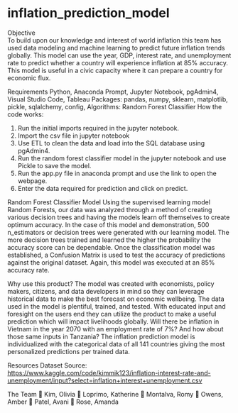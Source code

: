 # inflation_prediction_model
Objective	
To build upon our knowledge and interest of world inflation this team has used data modeling and machine learning to predict future inflation trends globally. This model can use the year, GDP, interest rate, and unemployment rate to predict whether a country will experience inflation at 85% accuracy. This model is useful in a civic capacity where it can prepare a country for economic flux. 

Requirements
Python, Anaconda Prompt, Jupyter Notebook, pgAdmin4, Visual Studio Code, Tableau
Packages: pandas, numpy, sklearn, matplotlib, pickle, sqlalchemy, config, 
Algorithms: Random Forest Classifier
How the code works:
1.	Run the initial imports required in the jupyter notebook. 
2. 	Import the csv file in jupyter notebook
3.	Use ETL to clean the data and load into the SQL database using pgAdmin4.
4.	Run the random forest classifier model in the jupyter notebook and use Pickle to save the model.
5.	Run the app.py file in anaconda prompt and use the link to open the webpage.
6.	Enter the data required for prediction and click on predict. 

Random Forest Classifier Model 
Using the supervised learning model Random Forests, our data was analyzed through a method of creating various decision trees and having the models learn off themselves to create optimum accuracy. In the case of this model and demonstration, 500 n_estimators or decision trees were generated with our learning model. The more decision trees trained and learned the higher the probability the accuracy score can be dependable. Once the classification model was established, a Confusion Matrix is used to test the accuracy of predictions against the original dataset. Again, this model was executed at an 85% accuracy rate.

Why use this product?
The model was created with economists, policy makers, citizens, and data developers in mind so they can leverage historical data to make the best forecast on economic wellbeing. The data used in the model is plentiful, trained, and tested. With educated input and foresight on the users end they can utilize the product to make a useful prediction which will impact livelihoods globally. Will there be inflation in Vietnam in the year 2070 with an employment rate of 7%? And how about those same inputs in Tanzania? The inflation prediction model is individualized with the categorical data of all 141 countries giving the most personalized predictions per trained data. 

Resources 
Dataset Source: https://www.kaggle.com/code/kimmik123/inflation-interest-rate-and-unemployment/input?select=inflation+interest+unemployment.csv

The Team
 Kim, Olivia
 Loprimo, Katherine
 Montalva, Romy
 Owens, Amber
 Patel, Avani
 Rose, Amanda
